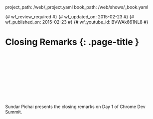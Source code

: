 project_path: /web/_project.yaml
book_path: /web/shows/_book.yaml

{# wf_review_required #}
{# wf_updated_on: 2015-02-23 #}
{# wf_published_on: 2015-02-23 #}
{# wf_youtube_id: BVWAk661NL8 #}

# Closing Remarks {: .page-title }


<div class="video-wrapper">
  <iframe class="devsite-embedded-youtube-video" data-video-id="BVWAk661NL8"
          data-autohide="1" data-showinfo="0" frameborder="0" allowfullscreen>
  </iframe>
</div>


Sundar Pichai presents the closing remarks on Day 1 of Chrome Dev Summit.
